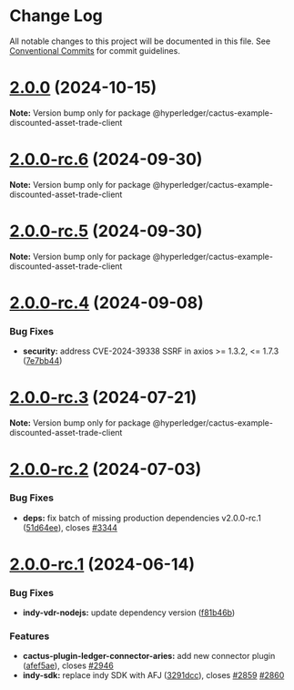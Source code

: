 # Change Log

All notable changes to this project will be documented in this file.
See [Conventional Commits](https://conventionalcommits.org) for commit guidelines.

# [2.0.0](https://github.com/hyperledger/cacti/compare/v2.0.0-rc.7...v2.0.0) (2024-10-15)

**Note:** Version bump only for package @hyperledger/cactus-example-discounted-asset-trade-client

# [2.0.0-rc.6](https://github.com/hyperledger/cacti/compare/v2.0.0-rc.5...v2.0.0-rc.6) (2024-09-30)

**Note:** Version bump only for package @hyperledger/cactus-example-discounted-asset-trade-client

# [2.0.0-rc.5](https://github.com/hyperledger/cacti/compare/v2.0.0-rc.4...v2.0.0-rc.5) (2024-09-30)

**Note:** Version bump only for package @hyperledger/cactus-example-discounted-asset-trade-client

# [2.0.0-rc.4](https://github.com/hyperledger/cacti/compare/v2.0.0-rc.3...v2.0.0-rc.4) (2024-09-08)

### Bug Fixes

* **security:** address CVE-2024-39338 SSRF in axios >= 1.3.2, <= 1.7.3 ([7e7bb44](https://github.com/hyperledger/cacti/commit/7e7bb44c01a2d19306ecaaaa2ba2e3c574039c87))

# [2.0.0-rc.3](https://github.com/hyperledger/cacti/compare/v2.0.0-rc.2...v2.0.0-rc.3) (2024-07-21)

**Note:** Version bump only for package @hyperledger/cactus-example-discounted-asset-trade-client

# [2.0.0-rc.2](https://github.com/hyperledger/cacti/compare/v2.0.0-rc.1...v2.0.0-rc.2) (2024-07-03)

### Bug Fixes

* **deps:** fix batch of missing production dependencies v2.0.0-rc.1 ([51d64ee](https://github.com/hyperledger/cacti/commit/51d64eead473d928086eb53adf0850c3b43cbda9)), closes [#3344](https://github.com/hyperledger/cacti/issues/3344)

# [2.0.0-rc.1](https://github.com/hyperledger/cacti/compare/v2.0.0-alpha.2...v2.0.0-rc.1) (2024-06-14)

### Bug Fixes

* **indy-vdr-nodejs:** update dependency version ([f81b46b](https://github.com/hyperledger/cacti/commit/f81b46bce5ca0880e6bf6b51be2233e2616759a5))

### Features

* **cactus-plugin-ledger-connector-aries:** add new connector plugin ([afef5ae](https://github.com/hyperledger/cacti/commit/afef5ae3e2f36bf7f25928ee75f82bc4800b3172)), closes [#2946](https://github.com/hyperledger/cacti/issues/2946)
* **indy-sdk:** replace indy SDK with AFJ ([3291dcc](https://github.com/hyperledger/cacti/commit/3291dcc57e9e4eb04e0b9abab4134e1a5e2b0bbf)), closes [#2859](https://github.com/hyperledger/cacti/issues/2859) [#2860](https://github.com/hyperledger/cacti/issues/2860)
